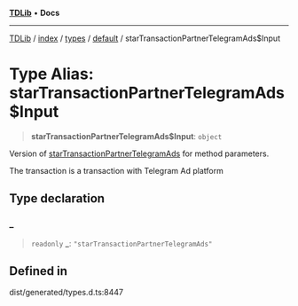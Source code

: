 [**TDLib**](../../../../../../README.md) • **Docs**

***

[TDLib](../../../../../../modules.md) / [index](../../../../../README.md) / [types](../../../README.md) / [default](../README.md) / starTransactionPartnerTelegramAds$Input

# Type Alias: starTransactionPartnerTelegramAds$Input

> **starTransactionPartnerTelegramAds$Input**: `object`

Version of [starTransactionPartnerTelegramAds](starTransactionPartnerTelegramAds.md) for method parameters.

The transaction is a transaction with Telegram Ad platform

## Type declaration

### \_

> `readonly` **\_**: `"starTransactionPartnerTelegramAds"`

## Defined in

dist/generated/types.d.ts:8447
